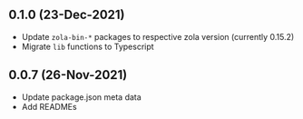 ## 0.1.0 (23-Dec-2021)

- Update `zola-bin-*` packages to respective zola version (currently 0.15.2)
- Migrate `lib` functions to Typescript

## 0.0.7 (26-Nov-2021)

- Update package.json meta data
- Add READMEs
